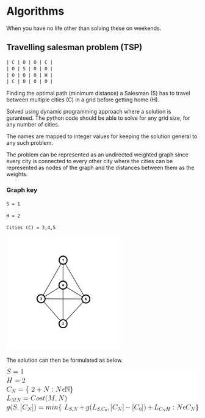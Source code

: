 # Algorithms

When you have no life other than solving these on weekends.

## Travelling salesman problem (TSP)

```txt
| C | O | O | C |
| O | S | O | O |
| O | O | O | H |
| C | O | O | O |
```

Finding the optimal path (minimum distance) a Salesman (S) has to travel between multiple cities (C) in a grid before getting home (H).

Solved using dynamic programming approach where a solution is guranteed.
The python code should be able to solve for any grid size, for any number of cities.

The names are mapped to integer values for keeping the solution general to any such problem.

The problem can be represented as an undirected weighted graph since every city is connected to every other city where the cities can be represented as nodes of the graph and the distances between them as the weights.

### Graph key

`S = 1`

`H = 2`

`Cities (C) = 3,4,5`

<img src="images/tsp_graph.png" alt="tsp_graph" width="300"/>

The solution can then be formulated as below.

<!-- S = 1 \\
H = 2 \\
C_N = \{\ 2+N:N\epsilon\mathbb{N} \}  \\
L_{MN} = Cost(M,N) \\
g(S, [C_N]) = min \{\ L_{S,N} + g(L_{S,C_0} , [C_N]-[C_0]) + L_{C_NH}:
                N\epsilon C_N \} -->

<img src="images/equations/tsp_eqn.png"/>
